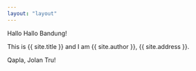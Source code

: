 ```yaml
---
layout: "layout"
---
```


Hallo Hallo Bandung!

This is {{ site.title }} and I am {{ site.author }}, {{ site.address }}.

Qapla, Jolan Tru!

